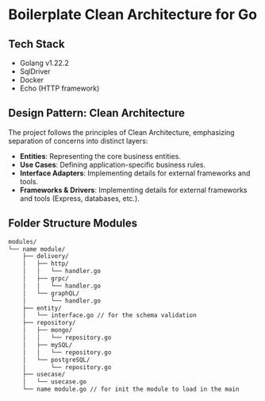 # Boilerplate Clean Architecture for Go

## Tech Stack

- Golang v1.22.2
- SqlDriver
- Docker
- Echo (HTTP framework)

## Design Pattern: Clean Architecture

The project follows the principles of Clean Architecture, emphasizing separation of concerns into distinct layers:

- **Entities**: Representing the core business entities.
- **Use Cases**: Defining application-specific business rules.
- **Interface Adapters**: Implementing details for external frameworks and tools.
- **Frameworks & Drivers**: Implementing details for external frameworks and tools (Express, databases, etc.).

## Folder Structure Modules

```bash
modules/
└── name module/
    ├── delivery/
    │   ├── http/
    │   │   └── handler.go
    │   ├── grpc/
    │   │   └── handler.go
    │   └── graphQL/
    │       └── handler.go
    ├── entity/
    │   └── interface.go // for the schema validation
    ├── repository/
    │   ├── mongo/
    │   │   └── repository.go
    │   ├── mySQL/
    │   │   └── repository.go
    │   └── postgreSQL/
    │       └── repository.go
    ├── usecase/
    │   └── usecase.go
    └── name module.go // for init the module to load in the main
```